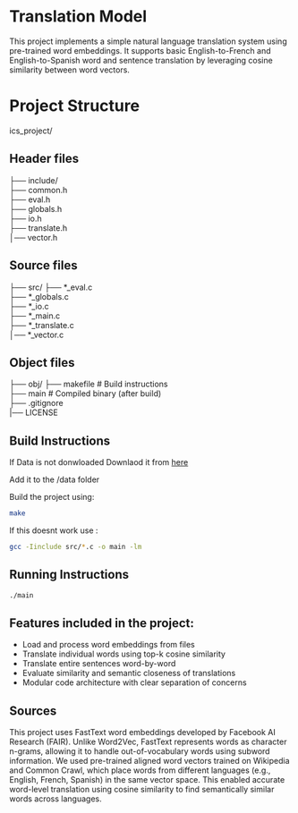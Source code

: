 # Translation Model

This project implements a simple natural language translation system using pre-trained word embeddings. It supports basic English-to-French and English-to-Spanish word and sentence translation by leveraging cosine similarity between word vectors.

# Project Structure

ics_project/
## Header files 
├── include/ <br>
 ├── common.h  <br>
 ├── eval.h  <br>
 ├── globals.h <br>
 ├── io.h  <br>
 ├── translate.h<br> 
 │── vector.h <br>
## Source files <br>
├── src/
  ├── *_eval.c <br>
  ├── *_globals.c <br>
  ├── *_io.c <br>
  ├── *_main.c  <br>
  ├── *_translate.c <br>
  │── *_vector.c <br>
## Object files <br>
├── obj/
├── makefile # Build instructions <br>
├── main # Compiled binary (after build) <br>
├── .gitignore <br>
|── LICENSE<br>

## Build Instructions

If Data is not donwloaded Downlaod it from [here](https://drive.google.com/drive/folders/10quuOX3qur2va1fgnwWUcDwbaIW7i719?usp=drive_link)

Add it to the /data folder 

Build the project using:

```bash
make
```

If this doesnt work use :
```bash
gcc -Iinclude src/*.c -o main -lm
```

##  Running Instructions

```bash
./main
```

## Features included in the project:

- Load and process word embeddings from files
- Translate individual words using top-k cosine similarity
- Translate entire sentences word-by-word
- Evaluate similarity and semantic closeness of translations
- Modular code architecture with clear separation of concerns


## Sources 

This project uses FastText word embeddings developed by Facebook AI Research (FAIR). Unlike Word2Vec, FastText represents words as character n-grams, allowing it to handle out-of-vocabulary words using subword information. We used pre-trained aligned word vectors trained on Wikipedia and Common Crawl, which place words from different languages (e.g., English, French, Spanish) in the same vector space. This enabled accurate word-level translation using cosine similarity to find semantically similar words across languages.
